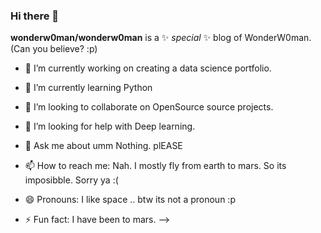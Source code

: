 ### Hi there 👋


**wonderw0man/wonderw0man** is a ✨ _special_ ✨ blog of WonderW0man. (Can you believe? :p)


- 🔭 I’m currently working on creating a data science portfolio.

- 🌱 I’m currently learning Python

- 👯 I’m looking to collaborate on OpenSource source projects.

- 🤔 I’m looking for help with Deep learning.

- 💬 Ask me about umm Nothing. plEASE

- 📫 How to reach me: Nah. I mostly fly from earth to mars. So its imposibble. Sorry ya :(

- 😄 Pronouns: I like space .. btw its not a pronoun :p

- ⚡ Fun fact: I have been to mars.
-->
